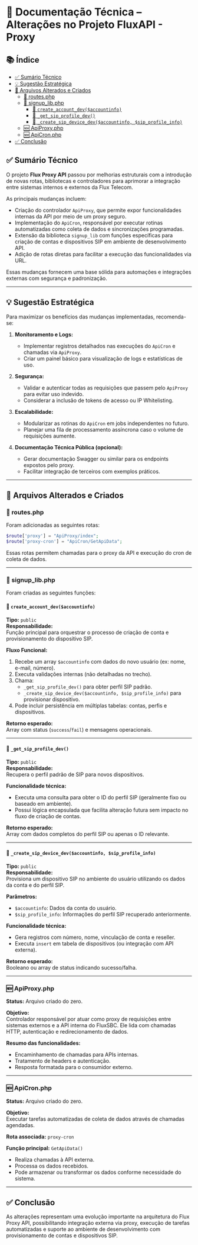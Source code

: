 
# 📄 Documentação Técnica – Alterações no Projeto FluxAPI - Proxy

## 📚 Índice

- [✅ Sumário Técnico](#✅-sumário-técnico)
- [💡 Sugestão Estratégica](#💡-sugestão-estratégica)
- [📁 Arquivos Alterados e Criados](#📁-arquivos-alterados-e-criados)
  - [🧩 routes.php](#🧩-routesphp)
  - [🧩 signup_lib.php](#🧩-signup_libphp)
    - [🔹 `create_account_dev($accountinfo)`](#🔹-create_account_dev$accountinfo)
    - [🔹 `_get_sip_profile_dev()`](#🔹-_get_sip_profile_dev)
    - [🔹 `_create_sip_device_dev($accountinfo, $sip_profile_info)`](#🔹-_create_sip_device_dev$accountinfo,-$sip_profile_info)
  - [🆕 ApiProxy.php](#🆕-apiproxyphp)
  - [🆕 ApiCron.php](#🆕-apicronphp)
- [✅ Conclusão](#✅-conclusão)


## ✅ Sumário Técnico

O projeto **Flux Proxy API** passou por melhorias estruturais com a introdução de novas rotas, bibliotecas e controladores para aprimorar a integração entre sistemas internos e externos da Flux Telecom.

As principais mudanças incluem:

- Criação do controlador `ApiProxy`, que permite expor funcionalidades internas da API por meio de um proxy seguro.
- Implementação do `ApiCron`, responsável por executar rotinas automatizadas como coleta de dados e sincronizações programadas.
- Extensão da biblioteca `signup_lib` com funções específicas para criação de contas e dispositivos SIP em ambiente de desenvolvimento API.
- Adição de rotas diretas para facilitar a execução das funcionalidades via URL.

Essas mudanças fornecem uma base sólida para automações e integrações externas com segurança e padronização.

---


## 💡 Sugestão Estratégica

Para maximizar os benefícios das mudanças implementadas, recomenda-se:

1. **Monitoramento e Logs:**
   - Implementar registros detalhados nas execuções do `ApiCron` e chamadas via `ApiProxy`.
   - Criar um painel básico para visualização de logs e estatísticas de uso.

2. **Segurança:**
   - Validar e autenticar todas as requisições que passem pelo `ApiProxy` para evitar uso indevido.
   - Considerar a inclusão de tokens de acesso ou IP Whitelisting.

3. **Escalabilidade:**
   - Modularizar as rotinas do `ApiCron` em jobs independentes no futuro.
   - Planejar uma fila de processamento assíncrona caso o volume de requisições aumente.

4. **Documentação Técnica Pública (opcional):**
   - Gerar documentação Swagger ou similar para os endpoints expostos pelo proxy.
   - Facilitar integração de terceiros com exemplos práticos.

---


## 📁 Arquivos Alterados e Criados

### 🧩 routes.php

Foram adicionadas as seguintes rotas:
```php
$route['proxy'] = "ApiProxy/index";
$route['proxy-cron'] = "ApiCron/GetApiData";
```
Essas rotas permitem chamadas para o proxy da API e execução do cron de coleta de dados.

---


### 🧩 signup_lib.php

Foram criadas as seguintes funções:

#### 🔹 `create_account_dev($accountinfo)`

**Tipo:** `public`  
**Responsabilidade:**  
Função principal para orquestrar o processo de criação de conta e provisionamento do dispositivo SIP.

**Fluxo Funcional:**
1. Recebe um array `$accountinfo` com dados do novo usuário (ex: nome, e-mail, número).
2. Executa validações internas (não detalhadas no trecho).
3. Chama:
   - `_get_sip_profile_dev()` para obter perfil SIP padrão.
   - `_create_sip_device_dev($accountinfo, $sip_profile_info)` para provisionar dispositivo.
4. Pode incluir persistência em múltiplas tabelas: contas, perfis e dispositivos.

**Retorno esperado:**  
Array com status (`success`/`fail`) e mensagens operacionais.

---


#### 🔹 `_get_sip_profile_dev()`

**Tipo:** `public`  
**Responsabilidade:**  
Recupera o perfil padrão de SIP para novos dispositivos.

**Funcionalidade técnica:**
- Executa uma consulta para obter o ID do perfil SIP (geralmente fixo ou baseado em ambiente).
- Possui lógica encapsulada que facilita alteração futura sem impacto no fluxo de criação de contas.

**Retorno esperado:**  
Array com dados completos do perfil SIP ou apenas o ID relevante.

---


#### 🔹 `_create_sip_device_dev($accountinfo, $sip_profile_info)`

**Tipo:** `public`  
**Responsabilidade:**  
Provisiona um dispositivo SIP no ambiente do usuário utilizando os dados da conta e do perfil SIP.

**Parâmetros:**
- `$accountinfo`: Dados da conta do usuário.
- `$sip_profile_info`: Informações do perfil SIP recuperado anteriormente.

**Funcionalidade técnica:**
- Gera registros com número, nome, vinculação de conta e reseller.
- Executa `insert` em tabela de dispositivos (ou integração com API externa).

**Retorno esperado:**  
Booleano ou array de status indicando sucesso/falha.

---


### 🆕 ApiProxy.php

**Status:** Arquivo criado do zero.

**Objetivo:**  
Controlador responsável por atuar como proxy de requisições entre sistemas externos e a API interna do FluxSBC. Ele lida com chamadas HTTP, autenticação e redirecionamento de dados.

**Resumo das funcionalidades:**  
- Encaminhamento de chamadas para APIs internas.
- Tratamento de headers e autenticação.
- Resposta formatada para o consumidor externo.

---


### 🆕 ApiCron.php

**Status:** Arquivo criado do zero.

**Objetivo:**  
Executar tarefas automatizadas de coleta de dados através de chamadas agendadas.

**Rota associada:** `proxy-cron`

**Função principal:** `GetApiData()`
- Realiza chamadas à API externa.
- Processa os dados recebidos.
- Pode armazenar ou transformar os dados conforme necessidade do sistema.

---


## ✅ Conclusão

As alterações representam uma evolução importante na arquitetura do Flux Proxy API, possibilitando integração externa via proxy, execução de tarefas automatizadas e suporte ao ambiente de desenvolvimento com provisionamento de contas e dispositivos SIP.

